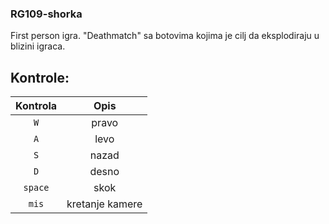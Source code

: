 ### RG109-shorka
First person igra. "Deathmatch" sa botovima kojima je cilj da eksplodiraju u blizini igraca.

## Kontrole:
| Kontrola | Opis|
| :-------------: | :-------------: |
| `W` | pravo |
| `A` | levo |
| `S` | nazad |
| `D` | desno |
| `space` | skok |
| `mis` | kretanje kamere |
